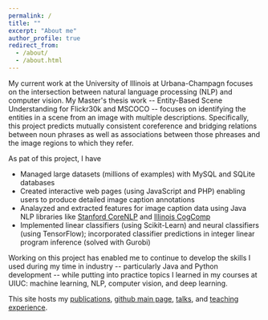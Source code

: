 ```yaml
---
permalink: /
title: ""
excerpt: "About me"
author_profile: true
redirect_from: 
  - /about/
  - /about.html
---
```



My current work at the University of Illinois at Urbana-Champagn focuses 
on the intersection between natural language processing (NLP) and 
computer vision. My Master's thesis work -- Entity-Based Scene Understanding
for Flickr30k and MSCOCO -- focuses on identifying the entities in a 
scene from an image with multiple descriptions. Specifically, this project 
predicts mutually consistent coreference and bridging relations between 
noun phrases as well as associations between those phreases and the image 
regions to which they refer. 

As pat of this project, I have
* Managed large datasets (millions of examples) with MySQL and SQLite databases
* Created interactive web pages (using JavaScript and PHP) enabling 
  users to produce detailed image caption annotations
* Analayzed and extracted features for image caption data using 
  Java NLP libraries like 
  [Stanford CoreNLP](https://stanfordnlp.github.io/CoreNLP/) 
  and [Illinois CogComp](https://github.com/CogComp/cogcomp-nlp)
* Implemented linear classifiers (using Scikit-Learn) and neural 
  classifiers (using TensorFlow); incorporated classifier predictions in
  integer linear program inference (solved with Gurobi)

Working on this project has enabled me to continue to develop the skills I
used during my time in industry -- particularly Java and Python development -- 
while putting into practice topics I learned in my courses at UIUC:
machine learning, NLP, computer vision, and deep learning.

This site hosts my [publications](http://cmcervantes.github.io/publications/), 
[github main page](http://cmcervantes.github.io/github/), 
[talks](http://cmcervantes.github.io/talks/), and 
[teaching experience](http://cmcervantes.github.io/teaching/). 

